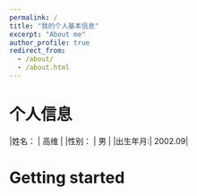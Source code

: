 ```yaml
---
permalink: /
title: "我的个人基本信息"
excerpt: "About me"
author_profile: true
redirect_from: 
  - /about/
  - /about.html
---
```




个人信息
==
|姓名：   |   高维 | 
|性别：   |   男   |
|出生年月:| 2002.09|

Getting started
======

